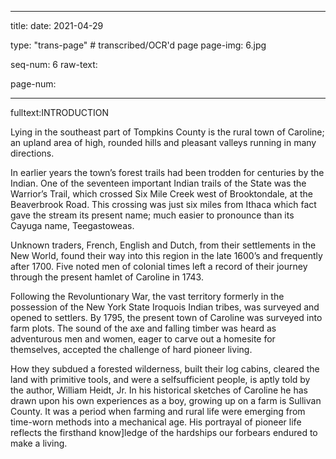 
---

title: 
date: 2021-04-29

type: "trans-page" # transcribed/OCR'd page
page-img: 6.jpg

seq-num: 6
raw-text:

page-num:

---

fulltext:INTRODUCTION

Lying in the southeast part of Tompkins County is the rural town of Caroline; an upland area of high, rounded hills and pleasant valleys running in many directions.

In earlier years the town’s forest trails had been trodden for centuries by the Indian. One of the seventeen important Indian trails of the State was the Warrior’s Trail, which crossed Six Mile Creek west of Brooktondale, at the Beaverbrook Road. This crossing was just six miles from Ithaca which fact gave the stream its present name; much easier to pronounce than its Cayuga name, Teegastoweas.

Unknown traders, French, English and Dutch, from their settlements in the New World, found their way into this region in the late 1600’s and frequently after 1700. Five noted men of colonial times left a record of their journey through the present hamlet of Caroline in 1743.

Following the Revoluntionary War, the vast territory formerly in the possession of the New York State Iroquois Indian tribes, was surveyed and opened to settlers. By 1795, the present town of Caroline was surveyed into farm plots. The sound of the axe and falling timber was heard as adventurous men and women, eager to carve out a homesite for themselves, accepted the challenge of hard pioneer living.

How they subdued a forested wilderness, built their log cabins, cleared the land with primitive tools, and were a selfsufficient people, is aptly told by the author, William Heidt, Jr. In his historical sketches of Caroline he has drawn upon his own experiences as a boy, growing up on a farm is Sullivan County. It was a period when farming and rural life were emerging from time-worn methods into a mechanical age. His portrayal of pioneer life reflects the firsthand know]ledge of the hardships our forbears endured to make a living. 
